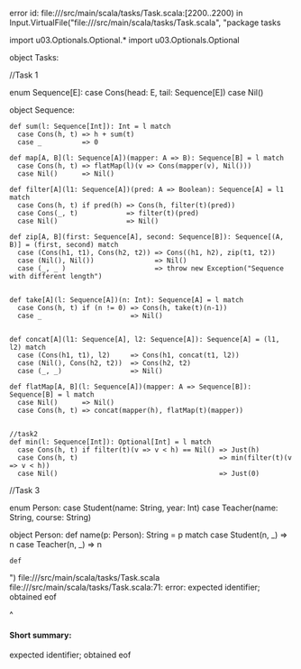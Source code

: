 error id: file://<WORKSPACE>/src/main/scala/tasks/Task.scala:[2200..2200) in Input.VirtualFile("file://<WORKSPACE>/src/main/scala/tasks/Task.scala", "package tasks

import u03.Optionals.Optional.*
import u03.Optionals.Optional



object Tasks:

  //Task 1

  enum Sequence[E]:
      case Cons(head: E, tail: Sequence[E])
      case Nil()

  object Sequence:

    def sum(l: Sequence[Int]): Int = l match
      case Cons(h, t) => h + sum(t)
      case _          => 0

    def map[A, B](l: Sequence[A])(mapper: A => B): Sequence[B] = l match
      case Cons(h, t) => flatMap(l)(v => Cons(mapper(v), Nil()))
      case Nil()      => Nil()

    def filter[A](l1: Sequence[A])(pred: A => Boolean): Sequence[A] = l1 match
      case Cons(h, t) if pred(h) => Cons(h, filter(t)(pred))
      case Cons(_, t)            => filter(t)(pred)
      case Nil()                 => Nil()

    def zip[A, B](first: Sequence[A], second: Sequence[B]): Sequence[(A, B)] = (first, second) match
      case (Cons(h1, t1), Cons(h2, t2)) => Cons((h1, h2), zip(t1, t2))
      case (Nil(), Nil())               => Nil()
      case (_, _ )                      => throw new Exception("Sequence with different length")
    

    def take[A](l: Sequence[A])(n: Int): Sequence[A] = l match
      case Cons(h, t) if (n != 0) => Cons(h, take(t)(n-1))
      case _                      => Nil()
    
    
    def concat[A](l1: Sequence[A], l2: Sequence[A]): Sequence[A] = (l1, l2) match
      case (Cons(h1, t1), l2)     => Cons(h1, concat(t1, l2))
      case (Nil(), Cons(h2, t2))  => Cons(h2, t2)
      case (_, _)                 => Nil()
    
    def flatMap[A, B](l: Sequence[A])(mapper: A => Sequence[B]): Sequence[B] = l match
      case Nil()      => Nil()
      case Cons(h, t) => concat(mapper(h), flatMap(t)(mapper))
    

    //task2
    def min(l: Sequence[Int]): Optional[Int] = l match
      case Cons(h, t) if filter(t)(v => v < h) == Nil() => Just(h)
      case Cons(h, t)                                   => min(filter(t)(v => v < h))
      case Nil()                                        => Just(0)
      
  //Task 3

  enum Person:
    case Student(name: String, year: Int)
    case Teacher(name: String, course: String)

  object Person:
    def name(p: Person): String = p match
      case Student(n, _)  => n
      case Teacher(n, _)  => n

    def 
      
")
file://<WORKSPACE>/src/main/scala/tasks/Task.scala
file://<WORKSPACE>/src/main/scala/tasks/Task.scala:71: error: expected identifier; obtained eof

^
#### Short summary: 

expected identifier; obtained eof
